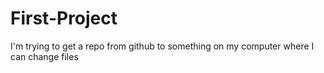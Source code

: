 # First-Project
I'm trying to get a repo from github to something on my computer where I can change files 
